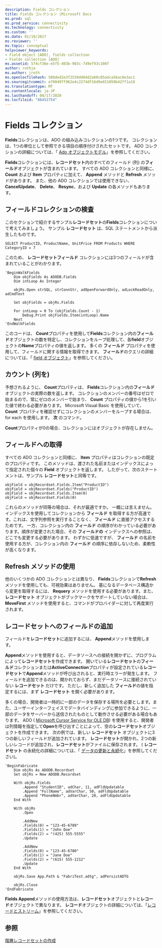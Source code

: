 ```yaml
---
description: Fields コレクション
title: Fields コレクション |Microsoft Docs
ms.prod: sql
ms.prod_service: connectivity
ms.technology: connectivity
ms.custom: ''
ms.date: 01/19/2017
ms.reviewer: ''
ms.topic: conceptual
helpviewer_keywords:
- Field object [ADO], fields collection
- Fields collection [ADO]
ms.assetid: 574cf36e-e5f5-403b-983c-749ef93c108f
author: rothja
ms.author: jroth
ms.openlocfilehash: 580ded2e3f2539d484d2a60c85adca56ac8e3ac1
ms.sourcegitcommit: e700497f962e4c2274df16d9e651059b42ff1a10
ms.translationtype: MT
ms.contentlocale: ja-JP
ms.lasthandoff: 08/17/2020
ms.locfileid: "88452754"
---
```

# <a name="the-fields-collection"></a>Fields コレクション
**Fields**コレクションは、ADO の組み込みコレクションの1つです。 コレクションは、1つの単位として参照できる項目の順序付けされたセットです。 ADO コレクションの詳細については、「 [Ado オブジェクトモデル](../../../ado/guide/data/ado-objects-and-collections.md)」を参照してください。  
  
 **Fields**コレクションには、**レコードセット**内のすべてのフィールド (列) の**フィールド**オブジェクトが含まれています。 すべての ADO コレクションと同様に、 **Count** および **Item** プロパティに加えて、 **Append** メソッドと **Refresh** メソッドがあります。 また、他の ADO コレクションでは使用できない、 **CancelUpdate**、 **Delete**、 **Resync**、および **Update** の各メソッドもあります。  
  
## <a name="examining-the-fields-collection"></a>フィールドコレクションの検査  
 このセクションで紹介するサンプル**レコードセット**の**Fields**コレクションについて考えてみましょう。 サンプル **レコードセット** は、SQL ステートメントから派生したものです。  
  
```  
SELECT ProductID, ProductName, UnitPrice FROM Products WHERE CategoryID = 7  
```  
  
 このため、 **レコードセットフィールド** コレクションには3つのフィールドが含まれていることがわかります。  
  
```  
'BeginWalkFields  
    Dim objFields As ADODB.Fields  
    Dim intLoop As Integer  
  
    objRs.Open strSQL, strConnStr, adOpenForwardOnly, adLockReadOnly, adCmdText  
  
    Set objFields = objRs.Fields  
  
    For intLoop = 0 To (objFields.Count - 1)  
        Debug.Print objFields.Item(intLoop).Name  
    Next  
'EndWalkFields  
```  
  
 このコードは、 **Count**プロパティを使用して**Fields**コレクション内の**フィールド**オブジェクトの数を特定し、コレクションをループ処理して、各**field**オブジェクトの**Name**プロパティの値を返します。 多くの **フィールド** プロパティを使用して、フィールドに関する情報を取得できます。 **フィールド**のクエリの詳細については、「 [field オブジェクト](../../../ado/guide/data/the-field-object.md)」を参照してください。  
  
## <a name="counting-columns"></a>カウント (列を)  
 予想されるように、 **Count**プロパティは、 **Fields**コレクション内の**フィールド**オブジェクトの実際の数を返します。 コレクションのメンバーの番号はゼロで始まるので、常にゼロのメンバーで始まり、 **Count** プロパティの値から1を引いた値で終わる必要があります。 Microsoft Visual Basic を使用していて、 **Count** プロパティを確認せずにコレクションのメンバーをループする場合は、for each を使用します。 **次** のコマンド。  
  
 **Count**プロパティが0の場合、コレクションにはオブジェクトが存在しません。  
  
## <a name="getting-to-the-field"></a>フィールドへの取得  
 すべての ADO コレクションと同様に、 **Item** プロパティはコレクションの既定のプロパティです。 このメソッドは、渡された名前またはインデックスによって指定された個々の **Field** オブジェクトを返します。 したがって、次のステートメントは、サンプル **レコードセット**と同等です。  
  
```  
objField = objRecordset.Fields.Item("ProductID")  
objField = objRecordset.Fields("ProductID")  
objField = objRecordset.Fields.Item(0)  
objField = objRecordset.Fields(0)  
```  
  
 これらのメソッドが同等の場合は、それが最適ですか。 一概には言えません。 インデックスを使用してコレクションから **フィールド** を取得する方が高速です。これは、文字列参照を実行することなく、 **フィールド** に直接アクセスするためです。 一方、コレクション内の **フィールド** の順序がわかっている必要があります。順序が変更された場合、その **フィールドの** インデックスへの参照は、どこでも変更する必要があります。 わずかに低速ですが、 **フィールド** の名前を使用する方が、コレクション内の **フィールド** の順序に依存しないため、柔軟性が高くなります。  
  
## <a name="using-the-refresh-method"></a>Refresh メソッドの使用  
 他のいくつかの ADO コレクションとは異なり、 **Fields**コレクションで**Refresh**メソッドを使用しても、可視効果はありません。 基になるデータベース構造から変更を取得するには、 **Requery** メソッドを使用する必要があります。また、 **レコードセット** オブジェクトがブックマークをサポートしていない場合は、 **MoveFirst** メソッドを使用すると、コマンドがプロバイダーに対して再度実行されます。  
  
## <a name="adding-fields-to-a-recordset"></a>レコードセットへのフィールドの追加  
 フィールドを**レコードセット**に追加するには、 **Append**メソッドを使用します。  
  
 **Append**メソッドを使用すると、データソースへの接続を開かずに、プログラムによって**レコードセット**を作成できます。 開いている**レコードセット**の**フィールド**コレクションまたは**ActiveConnection**プロパティが設定されている**レコードセット**で**Append**メソッドが呼び出されると、実行時エラーが発生します。 フィールドを追加できるのは、開かれておらず、まだデータソースに接続されていない **レコードセット** だけです。 ただし、新しく追加した **フィールド**の値を指定するには、まず **レコードセット** を開く必要があります。  
  
 多くの場合、開発者は一時的に一部のデータを保存する場所を必要とします。また、ユーザーインターフェイスでデータバインディングに参加できるように、一部のデータをサーバーから送信されたものとして動作させる必要がある場合もあります。 ADO ( [Microsoft Cursor Service for OLE DB](../../../ado/guide/appendixes/microsoft-cursor-service-for-ole-db-ado-service-component.md)) を使用すると、開発者は列情報を指定して**Open**を呼び出すことによって、空の**レコードセット**オブジェクトを作成できます。 次の例では、新しい **レコードセット** オブジェクトに3つの新しいフィールドが追加されています。 **レコードセット**が開かれ、2つの新しいレコードが追加され、**レコードセット**がファイルに保存されます。 ( **レコードセット** の永続化の詳細については、「 [データの更新と永続](../../../ado/guide/data/updating-and-persisting-data.md)化」を参照してください)。  
  
```  
'BeginFabricate  
    Dim objRs As ADODB.Recordset  
    Set objRs = New ADODB.Recordset  
  
    With objRs.Fields  
        .Append "StudentID", adChar, 11, adFldUpdatable  
        .Append "FullName", adVarChar, 50, adFldUpdatable  
        .Append "PhoneNmbr", adVarChar, 20, adFldUpdatable  
    End With  
  
    With objRs  
        .Open  
  
        .AddNew  
        .Fields(0) = "123-45-6789"  
        .Fields(1) = "John Doe"  
        .Fields(2) = "(425) 555-5555"  
        .Update  
  
        .AddNew  
        .Fields(0) = "123-45-6780"  
        .Fields(1) = "Jane Doe"  
        .Fields(2) = "(615) 555-1212"  
        .Update  
    End With  
  
    objRs.Save App.Path & "FabriTest.adtg", adPersistADTG  
  
    objRs.Close  
'EndFabricate  
```  
  
 **Fields Append**メソッドの使用方法は、**レコードセット**オブジェクトと**レコード**オブジェクトで異なります。 **レコード**オブジェクトの詳細については、「[レコードとストリーム](../../../ado/guide/data/records-and-streams.md)」を参照してください。  
  
## <a name="see-also"></a>参照  
 [階層レコードセットの作成](../../../ado/guide/data/fabricating-hierarchical-recordsets.md)
